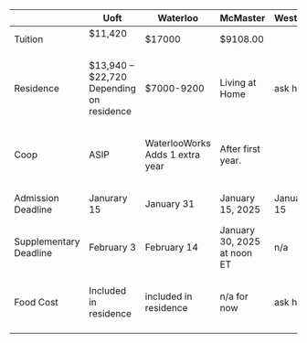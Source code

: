 
|                        | Uoft                                        | Waterloo                           | McMaster                    | Western    | TMU                                             | uOttawa                                     |
| ---------------------- | ------------------------------------------- | ---------------------------------- | --------------------------- | ---------- | ----------------------------------------------- | ------------------------------------------- |
| Tuition                | $11,420<br><br>                             | $17000                             | $9108.00                    |            | $7,236 - $9,749                                 | $4,088.68 per term                          |
| Residence              | $13,940 – $22,720<br>Depending on residence | $7000-9200                         | Living at Home              | ask haly   | $2,220.56 - $3,672.06 Depending on the location |                                             |
| Coop                   | ASIP                                        | WaterlooWorks<br>Adds 1 extra year | After first year.           |            | Adds 1 extra year                               | Like waterloo, work, then study , then work |
| Admission Deadline     | Janurary 15                                 | January 31                         | January 15, 2025            | January 15 | no clue<br>horrible website                     | March 1, 2025                               |
| Supplementary Deadline | February 3                                  | February 14                        | January 30, 2025 at noon ET | n/a        | n/a                                             | n/a                                         |
| Food Cost              | Included in residence                       | included in residence              | n/a for now                 | ask haly   | $5,092 to $6,920<br><br>$1,139 to $1500         |                                             |
